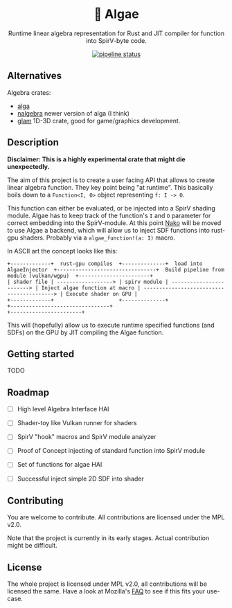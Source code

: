 <div align="center">

# 🦠 Algae 

Runtime linear algebra representation for Rust and JIT compiler for function into SpirV-byte code.

[![pipeline status](https://gitlab.com/tendsinmende/algae/badges/main/pipeline.svg)](https://gitlab.com/tendsinmende/algae/-/commits/main)

</div>

## Alternatives

Algebra crates:

- [alga](https://github.com/dimforge/alga)
- [nalgebra](https://crates.io/crates/nalgebra) newer version of alga (I think)
- [glam](https://crates.io/crates/glam) 1D-3D crate, good for game/graphics development.


## Description

**Disclaimer: This is a highly experimental crate that might die unexpectedly.**

The aim of this project is to create a user facing API that allows to create linear algebra function. They key point being "at runtime". This basically boils down to a `Function<I, O>` object representing `f: I -> O`. 

This function can either be evaluated, or be injected into a SpirV shading module. Algae has to keep track of the function's `I` and `O` parameter for correct embedding into the SpirV-module. At this point [Nako](https://gitlab.com/tendsinmende/nako) will be moved to use Algae a backend, which will allow us to inject SDF functions into rust-gpu shaders. Probably via a `algae_function!(a: I)` macro. 

In ASCII art the concept looks like this:

```
+-------------+  rust-gpu compiles  +--------------+  load into AlgaeInjector  +--------------------------------+  Build pipeline from module (vulkan/wgpu)  +-----------------------+
| shader file | ------------------> | spirv module | ------------------------> | Inject algae function at macro | -----------------------------------------> | Execute shader on GPU |
+-------------+                     +--------------+                           +--------------------------------+                                            +-----------------------+
```

This will (hopefully) allow us to execute runtime specified functions (and SDFs) on the GPU by JIT compiling the Algae function.


## Getting started

TODO

## Roadmap

- [ ] High level Algebra Interface HAI
- [ ] Shader-toy like Vulkan runner for shaders
- [ ] SpirV "hook" macros and SpirV module analyzer
- [ ] Proof of Concept injecting of standard function into SpirV module
- [ ] Set of functions for algae HAI
- [ ] Successful inject simple 2D SDF into shader


## Contributing

You are welcome to contribute. All contributions are licensed under the MPL v2.0.

Note that the project is currently in its early stages. Actual contribution might be difficult.

## License

The whole project is licensed under MPL v2.0, all contributions will be licensed the same. Have a look at Mozilla's [FAQ](https://www.mozilla.org/en-US/MPL/2.0/FAQ/) to see if this fits your use-case.
